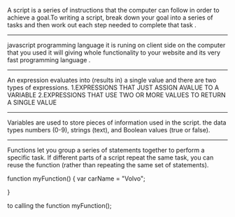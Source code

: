 A script is a series of instructions that the computer can follow in order to achieve a goal.To writing a script, break down your goal into
a series of tasks and then work out each step needed to complete that task . 

************
javascript programming language it is runing on client side on the computer that you used  it will giving whole functionality to your website  and its  very fast programming language .

************
An expression evaluates into (results in) a single value and there are two types of expressions. 
1.EXPRESSIONS THAT JUST ASSIGN AVALUE TO A VARIABLE
2.EXPRESSIONS THAT USE TWO OR MORE VALUES TO RETURN A SINGLE VALUE 

************
Variables are used to store pieces of information used in the script. 
the data types numbers (0-9), strings (text), and Boolean values (true or false).

************

Functions let you group a series of statements together to perform a specific task. If different parts of a script repeat the same task, you can
reuse the function (rather than repeating the same set of statements).
 
function myFunction() {
  var carName = "Volvo";
  
}

to calling the function myFunction();
